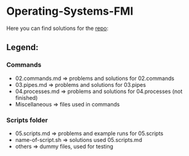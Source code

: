 # Operating-Systems-FMI

Here you can find solutions for the [repo](https://github.com/avelin/fmi-os/tree/master/exercises): 

## Legend:

### Commands
- 02.commands.md => problems and solutions for 02.commands
- 03.pipes.md => problems and solutions for 03.pipes
- 04.processes.md => problems and solutions for 04.processes (not finished)
- Miscellaneous => files used in commands

### Scripts folder
- 05.scripts.md => problems and example runs for 05.scripts
- name-of-script.sh => solutions used 05.scripts.md 
- others => dummy files, used for testing